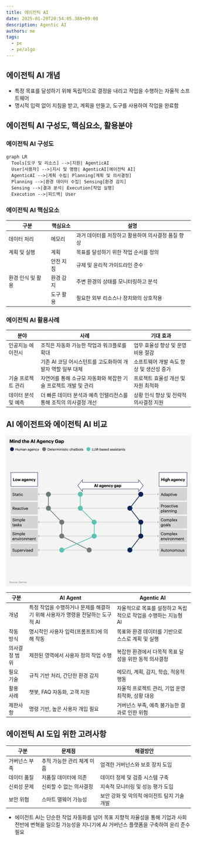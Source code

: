 ```yaml
---
title: 에이전틱 AI
date: 2025-01-20T20:54:05.388+09:00
description: Agentic AI
authors: me
tags:
  - pe
  - pe/algo
---
```


## 에이전틱 AI 개념

- 특정 목표를 달성하기 위해 독립적으로 결정을 내리고 작업을 수행하는 자율적 소프트웨어
- 명시적 입력 없이 지침을 받고, 계획을 만들고, 도구를 사용하여 작업을 완료함

## 에이전틱 AI 구성도, 핵심요소, 활용분야

### 에이전틱 AI 구성도

```mermaid
graph LR
  Tools[도구 및 리소스] -->|지원| AgenticAI
  User[사용자] -->|지시 및 명령| AgenticAI[에이전틱 AI]
  AgenticAI -->|계획 수립| Planning[계획 및 의사결정]
  Planning -->|환경 데이터 수집| Sensing[환경 감지]
  Sensing -->|결과 분석| Execution[작업 실행]
  Execution -->|피드백| User
```

### 에이전틱 AI 핵심요소

| 구분 | 핵심요소 | 설명 |
| --- | --- | --- |
| 데이터 처리 | 메모리 | 과거 데이터를 저장하고 활용하여 의사결정 품질 향상 |
| 계획 및 실행 | 계획 | 목표를 달성하기 위한 작업 순서를 정의 |
| | 안전 지침 | 규제 및 윤리적 가이드라인 준수 |
| 환경 인식 및 활용 | 환경 감지 | 주변 환경의 상태를 모니터링하고 분석 |
| | 도구 활용 | 필요한 외부 리소스나 장치와의 상호작용 |

### 에이전틱 AI 활용사례

| 분야 | 사례 | 기대 효과 |
| --- | --- | --- |
| 인공지능 에이전시 | 조직은 자동화 가능한 작업과 워크플로를 확대 | 업무 효율성 향상 및 운영 비용 절감 |
| | 기존 AI 코딩 어시스턴트를 고도화하여 개발자 역할 일부 대체 | 소프트웨어 개발 속도 향상 및 생산성 증가 |
| 기술 프로젝트 관리 | 자연어를 통해 소규모 자동화와 복잡한 기술 프로젝트 개발 및 관리 | 프로젝트 효율성 개선 및 자원 최적화 |
| 데이터 분석 및 예측 | 더 빠른 데이터 분석과 예측 인텔리전스를 통해 조직의 의사결정 개선 | 상황 인식 향상 및 전략적 의사결정 지원 |

## AI 에이전트와 에이전틱 AI 비교

![AI Agency Gap](./assets/ai-agency-gap.png)

| 구분 | AI Agent | Agentic AI |
| --- | --- | --- |
| 개념 | 특정 작업을 수행하거나 문제를 해결하기 위해 사용자가 명령을 전달하는 도구적 AI | 자율적으로 목표를 설정하고 독립적으로 작업을 수행하는 지능형 AI |
| 작동 방식 | 명시적인 사용자 입력(프롬프트)에 의해 작동 | 목표와 환경 데이터를 기반으로 스스로 계획 및 실행 |
| 의사결정 범위 | 제한된 영역에서 사용자 정의 작업 수행 | 복잡한 환경에서 다목적 목표 달성을 위한 동적 의사결정 |
| 필요 기술 | 규칙 기반 처리, 간단한 환경 감지 | 메모리, 계획, 감지, 학습, 적응적 행동 |
| 활용 사례 | 챗봇, FAQ 자동화, 고객 지원 | 자율적 프로젝트 관리, 기업 운영 최적화, 상황 대응 |
| 제한사항 | 명령 기반, 높은 사용자 개입 필요 | 거버넌스 부족, 예측 불가능한 결과로 인한 위험 |

## 에이전틱 AI 도입 위한 고려사항

| 구분 | 문제점 | 해결방안 |
| --- | --- | --- |
| 거버넌스 부족 | 추적 가능한 관리 체계 미흡 | 엄격한 거버넌스와 보호 장치 도입 |
| 데이터 품질 | 저품질 데이터에 의존 | 데이터 정제 및 검증 시스템 구축 |
| 신뢰성 문제 | 신뢰할 수 없는 의사결정 | 지속적 모니터링 및 성능 평가 도입 |
| 보안 위협 | 스마트 맬웨어 가능성 | 보안 강화 및 악의적 에이전트 탐지 기술 개발 |

- 에이전트 AI는 단순한 작업 자동화를 넘어 목표 지향적 자율성을 통해 기업과 사회 전반에 변혁을 일으킬 가능성을 지니기에 AI 거버넌스 플랫폼을 구축하여 윤리 준수 필요
